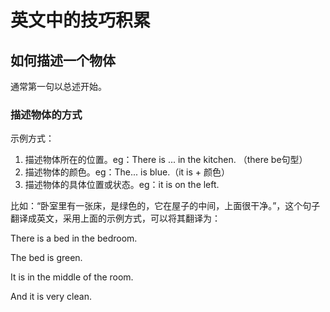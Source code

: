# 英文中的技巧积累



## 如何描述一个物体

通常第一句以总述开始。

### 描述物体的方式

示例方式：

1. 描述物体所在的位置。eg：There is ... in the kitchen. （there be句型）
2. 描述物体的颜色。eg：The... is blue.（it is + 颜色）
3. 描述物体的具体位置或状态。eg：it is on the left. 

比如：“卧室里有一张床，是绿色的，它在屋子的中间，上面很干净。”，这个句子翻译成英文，采用上面的示例方式，可以将其翻译为：

There is a bed in the bedroom.

The bed is green.

It is in the middle of the room.

And it is very clean.




